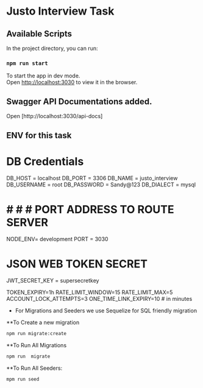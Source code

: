 # Justo Interview Task

## Available Scripts

In the project directory, you can run:

### `npm run start`

To start the app in dev mode.\
Open [http://localhost:3030](http://localhost:3030) to view it in the browser.

## Swagger API Documentations added.

Open [http://localhost:3030/api-docs]

## ENV for this task

# DB Credentials
DB_HOST = localhost
DB_PORT = 3306
DB_NAME = justo_interview
DB_USERNAME = root
DB_PASSWORD = Sandy@123
DB_DIALECT = mysql

# # # # PORT ADDRESS TO ROUTE SERVER
NODE_ENV= development
PORT = 3030


# JSON WEB TOKEN SECRET
JWT_SECRET_KEY = supersecretkey

TOKEN_EXPIRY=1h
RATE_LIMIT_WINDOW=15
RATE_LIMIT_MAX=5
ACCOUNT_LOCK_ATTEMPTS=3
ONE_TIME_LINK_EXPIRY=10  # in minutes

- For Migrations and Seeders we use Sequelize for SQL friendly migration

\*\*To Create a new migration

```bash
npm run migrate:create
```

\*\*To Run All Migrations

```bash
npm run  migrate
```

\*\*To Run All Seeders:

```bash
mpm run seed
```
